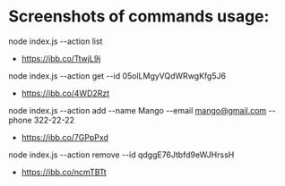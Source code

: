 # Screenshots of commands usage:

node index.js --action list
- https://ibb.co/TtwjL9j

node index.js --action get --id 05olLMgyVQdWRwgKfg5J6
- https://ibb.co/4WD2Rzt


node index.js --action add --name Mango --email mango@gmail.com --phone 322-22-22
- https://ibb.co/7GPpPxd


node index.js --action remove --id qdggE76Jtbfd9eWJHrssH
- https://ibb.co/ncmTBTt



